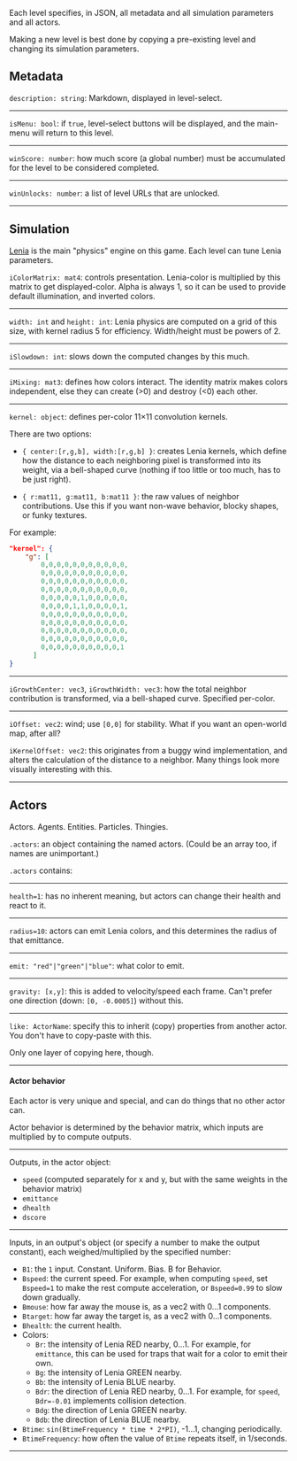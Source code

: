 Each level specifies, in JSON, all metadata and all simulation parameters and all actors.

Making a new level is best done by copying a pre-existing level and changing its simulation parameters.

## Metadata

`description: string`: Markdown, displayed in level-select.

---

`isMenu: bool`: if `true`, level-select buttons will be displayed, and the main-menu will return to this level.

---

`winScore: number`: how much score (a global number) must be accumulated for the level to be considered completed.

---

`winUnlocks: number`: a list of level URLs that are unlocked.

---

## Simulation

[Lenia](https://arxiv.org/abs/1812.05433) is the main "physics" engine on this game. Each level can tune Lenia parameters.

`iColorMatrix: mat4`: controls presentation. Lenia-color is multiplied by this matrix to get displayed-color. Alpha is always 1, so it can be used to provide default illumination, and inverted colors.

---

`width: int` and `height: int`: Lenia physics are computed on a grid of this size, with kernel radius 5 for efficiency. Width/height must be powers of 2.

---

`iSlowdown: int`: slows down the computed changes by this much.

---

`iMixing: mat3`: defines how colors interact. The identity matrix makes colors independent, else they can create (>0) and destroy (<0) each other.

---

`kernel: object`: defines per-color 11×11 convolution kernels.

There are two options:

- `{ center:[r,g,b], width:[r,g,b] }`: creates Lenia kernels, which define how the distance to each neighboring pixel is transformed into its weight, via a bell-shaped curve (nothing if too little or too much, has to be just right).

- `{ r:mat11, g:mat11, b:mat11 }`: the raw values of neighbor contributions. Use this if you want non-wave behavior, blocky shapes, or funky textures.

For example:

```json
"kernel": {
    "g": [
        0,0,0,0,0,0,0,0,0,0,0,
        0,0,0,0,0,0,0,0,0,0,0,
        0,0,0,0,0,0,0,0,0,0,0,
        0,0,0,0,0,0,0,0,0,0,0,
        0,0,0,0,0,1,0,0,0,0,0,
        0,0,0,0,1,1,0,0,0,0,1,
        0,0,0,0,0,0,0,0,0,0,0,
        0,0,0,0,0,0,0,0,0,0,0,
        0,0,0,0,0,0,0,0,0,0,0,
        0,0,0,0,0,0,0,0,0,0,0,
        0,0,0,0,0,0,0,0,0,0,1
      ]
}
```

---

`iGrowthCenter: vec3`, `iGrowthWidth: vec3`: how the total neighbor contribution is transformed, via a bell-shaped curve. Specified per-color.

---

`iOffset: vec2`: wind; use `[0,0]` for stability. What if you want an open-world map, after all?

`iKernelOffset: vec2`: this originates from a buggy wind implementation, and alters the calculation of the distance to a neighbor. Many things look more visually interesting with this.

---

## Actors

Actors. Agents. Entities. Particles. Thingies.

`.actors`: an object containing the named actors. (Could be an array too, if names are unimportant.)

`.actors` contains:

---

`health=1`: has no inherent meaning, but actors can change their health and react to it.

---

`radius=10`: actors can emit Lenia colors, and this determines the radius of that emittance.

---

`emit: "red"|"green"|"blue"`: what color to emit.

---

`gravity: [x,y]`: this is added to velocity/speed each frame. Can't prefer one direction (down: `[0, -0.0005]`) without this.

---

`like: ActorName`: specify this to inherit (copy) properties from another actor. You don't have to copy-paste with this.

Only one layer of copying here, though.

---

#### Actor behavior

Each actor is very unique and special, and can do things that no other actor can.

Actor behavior is determined by the behavior matrix, which inputs are multiplied by to compute outputs.

---

Outputs, in the actor object:
- `speed` (computed separately for x and y, but with the same weights in the behavior matrix)
- `emittance`
- `dhealth`
- `dscore`

---

Inputs, in an output's object (or specify a number to make the output constant), each weighed/multiplied by the specified number:

- `B1`: the `1` input. Constant. Uniform. Bias. B for Behavior.
- `Bspeed`: the current speed. For example, when computing `speed`, set `Bspeed=1` to make the rest compute acceleration, or `Bspeed=0.99` to slow down gradually.
- `Bmouse`: how far away the mouse is, as a vec2 with 0…1 components.
- `Btarget`: how far away the target is, as a vec2 with 0…1 components.
- `Bhealth`: the current health.
- Colors:
  - `Br`: the intensity of Lenia RED nearby, 0…1. For example, for `emittance`, this can be used for traps that wait for a color to emit their own.
  - `Bg`: the intensity of Lenia GREEN nearby.
  - `Bb`: the intensity of Lenia BLUE nearby.
  - `Bdr`: the direction of Lenia RED nearby, 0…1. For example, for `speed`, `Bdr=-0.01` implements collision detection.
  - `Bdg`: the direction of Lenia GREEN nearby.
  - `Bdb`: the direction of Lenia BLUE nearby.
- `Btime`: `sin(BtimeFrequency * time * 2*PI)`, -1…1, changing periodically.
- `BtimeFrequency`: how often the value of `Btime` repeats itself, in 1/seconds.

---